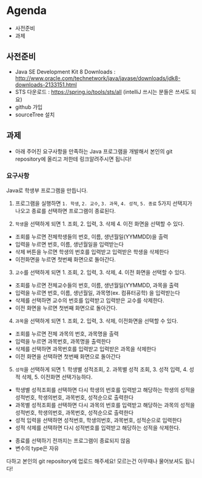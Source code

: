 # Agenda
* 사전준비
* 과제

## 사전준비

* Java SE Development Kit 8 Downloads : http://www.oracle.com/technetwork/java/javase/downloads/jdk8-downloads-2133151.html
* STS 다운로드 : https://spring.io/tools/sts/all
(intelliJ 쓰시는 분들은 쓰셔도 되요)
* github 가입
* sourceTree 설치

## 과제
* 아래 주어진 요구사항을 만족하는 Java 프로그램을 개발해서 본인의 git repository에 올리고 저한테 링크알려주시면 됩니다!

### 요구사항
Java로 학생부 프로그램을 만듭니다.

1. 프로그램을 실행하면 `1. 학생`, `2. 교수`, `3. 과목`, `4. 성적`, `5. 종료` 5가지 선택지가 나오고 종료를 선택하면 프로그램이 종료된다.

2. `학생`을 선택하게 되면 1. 조회, 2. 입력, 3. 삭제 4. 이전 화면을 선택할 수 있다.

  - 조회를 누르면 전체학생들의 번호, 이름, 생년월일(YYMMDD)을 출력
  - 입력을 누르면 번호, 이름, 생년월일을 입력받는다
  - 삭제 버튼을 누르면 학생의 번호를 입력받고 입력받은 학생을 삭제한다
  - 이전화면을 누르면 첫번째 화면으로 돌아간다.

3. `교수`를 선택하게 되면 1. 조회, 2. 입력, 3. 삭제, 4. 이전 화면을 선택할 수 있다.

  - 조회를 누르면 전체교수들의 번호, 이름, 생년월일(YYMMDD, 과목을 출력
  - 입력을 누르면 번호, 이름, 생년월일, 과목명(ex. 컴퓨터공학) 을 입력받는다
  - 삭제를 선택하면 교수의 번호를 입력받고 입력받은 교수를 삭제한다.
  - 이전 화면을 누르면 첫번째 화면으로 돌아간다.

4. `과목`을 선택하게 되면 1. 조회, 2. 입력, 3. 삭제, 이전화면을 선택할 수 있다.

  - 조회를 누르면 전체 과목의 번호, 과목명을 출력
  - 입력을 누르면 과목번호, 과목명을 출력한다
  - 삭제를 선택하면 과목번호를 입력받고 입력받은 과목을 삭제한다
  - 이전 화면을 선택하면 첫번째 화면으로 돌아간다

5. `성적`을 선택하게 되면 1. 학생별 성적조회, 2. 과목별 성적 조회, 3. 성적 입력, 4. 성적 삭제, 5. 이전화면 선택가능하다.

  - 학생별 성적조회를 선택하면 다시 학생의 번호를 입력받고 해당하는 학생의 성적을 성적번호, 학생의번호, 과목번호, 성적순으로 출력한다
  - 과목별 성적조회를 선택하면 다시 과목의 번호를 입력받고 해당하는 과목의 성적을 성적번호, 학생의번호, 과목번호, 성적순으로 출력한다
  - 성적 입력을 선택하면 성적번호, 학생의번호, 과목번호, 성적순으로 입력한다
  - 성적 삭제를 선택하면 다시 성적번호를 입력받고 해당하는 성적을 삭제한다.

* 종료를 선택하기 전까지는 프로그램이 종료되지 않음
* 변수의 type은 자유

다하고 본인의 git repository에 업로드 해주세요!
모르는건 아무때나 물어보셔도 됩니다!
